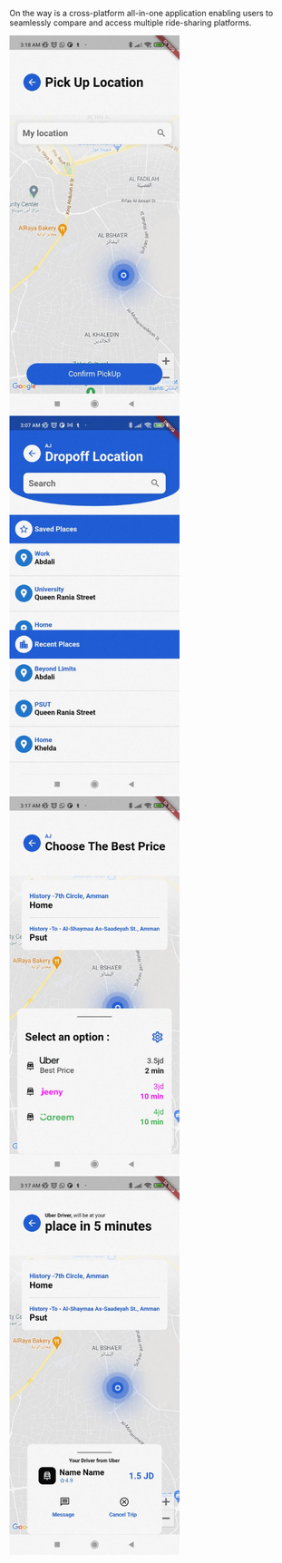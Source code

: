 On the way is a cross-platform all-in-one application enabling users to seamlessly compare and access multiple ride-sharing platforms.

<div>
  <img src="pictures/Ontheway1.jpg" alt="Ontheway1 Screenshot" width="300">
<img src="pictures/Ontheway2.jpg" alt="Ontheway2 Screenshot" width="300">
</div>

<div>
  <img src="pictures/Ontheway3.jpg" alt="Ontheway3 Screenshot" width="300">
<img src="pictures/Ontheway4.jpg" alt="Ontheway4 Screenshot" width="300">

</div>
